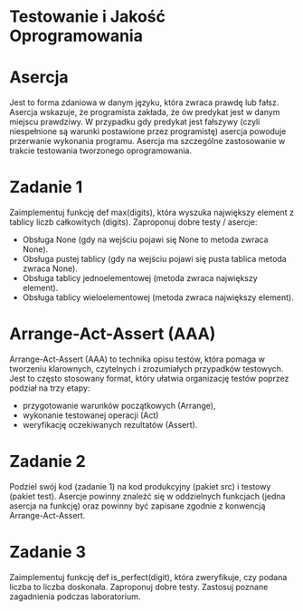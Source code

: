 # Testowanie i Jakość Oprogramowania

# Asercja

Jest to forma zdaniowa w danym języku, która zwraca prawdę lub fałsz. Asercja wskazuje, 
że programista zakłada, że ów predykat jest w danym miejscu prawdziwy.
W przypadku gdy predykat jest fałszywy (czyli niespełnione są warunki postawione przez programistę)
asercja powoduje przerwanie wykonania programu. Asercja ma szczególne zastosowanie w
trakcie testowania tworzonego oprogramowania.

# Zadanie 1

Zaimplementuj funkcję def max(digits), która wyszuka największy element z tablicy liczb całkowitych (digits).
Zaproponuj dobre testy / asercje:

- Obsługa None (gdy na wejściu pojawi się None to metoda zwraca None).
- Obsługa pustej tablicy (gdy na wejściu pojawi się pusta tablica metoda zwraca None).
- Obsługa tablicy jednoelementowej (metoda zwraca największy element).
- Obsługa tablicy wieloelementowej (metoda zwraca największy element).

# Arrange-Act-Assert (AAA)

Arrange-Act-Assert (AAA) to technika opisu testów, która pomaga w tworzeniu klarownych, czytelnych i zrozumiałych
przypadków testowych. Jest to często stosowany format, który ułatwia organizację testów poprzez podział na trzy etapy:
- przygotowanie warunków początkowych (Arrange), 
- wykonanie testowanej operacji (Act) 
- weryfikację oczekiwanych rezultatów (Assert).

# Zadanie 2

Podziel swój kod (zadanie 1) na kod produkcyjny (pakiet src) i testowy (pakiet test). Asercje powinny znaleźć się w oddzielnych
funkcjach (jedna asercja na funkcję) oraz powinny być zapisane zgodnie z konwencją Arrange-Act-Assert.

# Zadanie 3

Zaimplementuj funkcję def is_perfect(digit), która zweryfikuje, czy podana liczba to liczba doskonała. Zaproponuj dobre testy.
Zastosuj poznane zagadnienia podczas laboratorium.